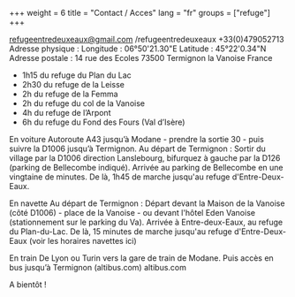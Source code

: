 +++
weight = 6
title = "Contact / Acces"
lang = "fr"
groups = ["refuge"]
+++

refugeentredeuxeaux@gmail.com
/refugeentredeuxeaux
+33(0)479052713
Adresse physique :
Longitude : 06°50'21.30"E
Latitude : 45°22'0.34"N
Adresse postale :
14 rue des Ecoles
73500 Termignon la Vanoise
France

- 1h15 du refuge du Plan du Lac
- 2h30 du refuge de la Leisse
- 2h du refuge de la Femma
- 2h du refuge du col de la Vanoise
- 4h du refuge de l’Arpont
- 6h du refuge du Fond des Fours (Val d’Isère)

En voiture
Autoroute A43 jusqu’à Modane - prendre la sortie 30 - puis suivre la D1006 jusqu’à Termignon. Au départ de Termignon : Sortir du village par la D1006 direction Lanslebourg, bifurquez à gauche par la D126 (parking de Bellecombe indiqué). Arrivée au parking de Bellecombe en une vingtaine de minutes. De là, 1h45 de marche jusqu'au refuge d'Entre-Deux-Eaux.

En navette
Au départ de Termignon : Départ devant la Maison de la Vanoise (côté D1006) - place de la Vanoise - ou devant l'hôtel Eden Vanoise (stationnement sur le parking du Va). Arrivée à Entre-deux-Eaux, au refuge du Plan-du-Lac. De là, 15 minutes de marche jusqu'au refuge d'Entre-Deux-Eaux (voir les horaires navettes ici)

En train
De Lyon ou Turin vers la gare de train de Modane. Puis accès en bus jusqu’à Termignon (altibus.com) altibus.com



A bientôt !
